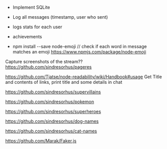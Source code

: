 * Implement SQLite
* Log all messages (timestamp, user who sent)
* logs stats for each user
* achievements

* npm install --save node-emoji // check if each word in message matches an emoji
https://www.npmjs.com/package/node-emoji

Capture screenshots of the stream??
https://github.com/sindresorhus/pageres

https://github.com/Tjatse/node-readability/wiki/Handbook#usage
Get Title and contents of links, print title and some details in chat

https://github.com/sindresorhus/supervillains

https://github.com/sindresorhus/pokemon

https://github.com/sindresorhus/superheroes

https://github.com/sindresorhus/dog-names

https://github.com/sindresorhus/cat-names

https://github.com/Marak/Faker.js

